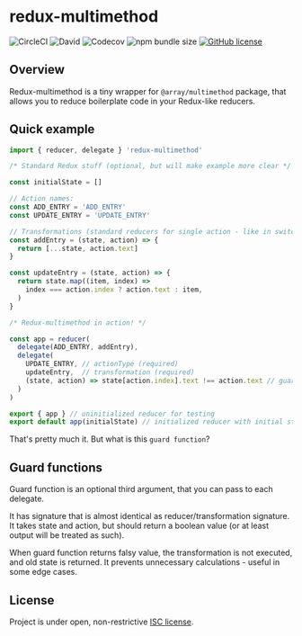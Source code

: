 # redux-multimethod

![CircleCI](https://img.shields.io/circleci/build/github/caderek/redux-multimethod)
![David](https://img.shields.io/david/caderek/redux-multimethod)
![Codecov](https://img.shields.io/codecov/c/github/caderek/redux-multimethod)
![npm bundle size](https://img.shields.io/bundlephobia/minzip/redux-multimethod)
[![GitHub license](https://img.shields.io/github/license/caderek/redux-multimethod)](https://github.com/caderek/redux-multimethod/blob/master/LICENSE)

## Overview

Redux-multimethod is a tiny wrapper for `@array/multimethod` package, that allows you to reduce boilerplate code in your Redux-like reducers.

## Quick example

```js
import { reducer, delegate } 'redux-multimethod'

/* Standard Redux stuff (optional, but will make example more clear */

const initialState = []

// Action names:
const ADD_ENTRY = 'ADD_ENTRY'
const UPDATE_ENTRY = 'UPDATE_ENTRY'

// Transformations (standard reducers for single action - like in switch case)
const addEntry = (state, action) => {
  return [...state, action.text]
}

const updateEntry = (state, action) => {
  return state.map((item, index) =>
    index === action.index ? action.text : item,
  )
}

/* Redux-multimethod in action! */

const app = reducer(
  delegate(ADD_ENTRY, addEntry),
  delegate(
    UPDATE_ENTRY, // actionType (required)
    updateEntry,  // transformation (required)
    (state, action) => state[action.index].text !== action.text // guard function (optional)
  )
)

export { app } // uninitialized reducer for testing
export default app(initialState) // initialized reducer with initial state
```

That's pretty much it. But what is this `guard function`?

## Guard functions

Guard function is an optional third argument, that you can pass to each delegate.

It has signature that is almost identical as reducer/transformation signature. It takes state and action, but should return a boolean value (or at least output will be treated as such).

When guard function returns falsy value, the transformation is not executed, and old state is returned. It prevents unnecessary calculations - useful in some edge cases.

## License

Project is under open, non-restrictive [ISC license](LICENSE).
